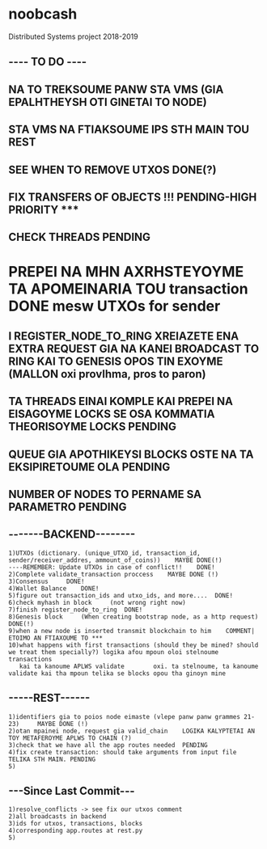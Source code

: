 # noobcash
Distributed Systems project 2018-2019

## ---- TO DO ----
## NA TO TREKSOUME PANW STA VMS  (GIA EPALHTHEYSH OTI GINETAI TO NODE)
## STA VMS NA FTIAKSOUME IPS STH MAIN TOU REST
## SEE WHEN TO REMOVE UTXOS 	DONE(?)
## FIX TRANSFERS OF OBJECTS	    !!! PENDING-HIGH PRIORITY   ***
## CHECK THREADS 				PENDING
# PREPEI NA MHN AXRHSTEYOYME TA APOMEINARIA TOU transaction 	DONE mesw UTXOs for sender
## I REGISTER_NODE_TO_RING XREIAZETE ENA EXTRA REQUEST GIA NA KANEI BROADCAST TO RING KAI TO GENESIS OPOS TIN EXOYME 	(MALLON oxi provlhma, pros to paron)
## TA THREADS EINAI KOMPLE KAI PREPEI NA EISAGOYME LOCKS SE OSA KOMMATIA THEORISOYME 	LOCKS PENDING
## QUEUE GIA APOTHIKEYSI BLOCKS OSTE NA TA EKSIPIRETOUME OLA 	PENDING
## NUMBER OF NODES TO PERNAME SA PARAMETRO 						PENDING
## -------BACKEND--------
	1)UTXOs (dictionary. (unique_UTXO_id, transaction_id, sender/receiver_addres, ammount_of_coins))	MAYBE DONE(!)
	----REMEMBER: Update UTXOs in case of conflict!!	DONE!
	2)Complete validate_transaction proccess	MAYBE DONE (!)
	3)Consensus		DONE!
	4)Wallet Balance	DONE!
	5)figure out transaction_ids and utxo_ids, and more....  DONE!
	6)check myhash in block 	(not wrong right now)
	7)finish register_node_to_ring	DONE!
	8)Genesis block 	(When creating bootstrap node, as a http request) DONE(!)
	9)when a new node is inserted transmit blockchain to him  	COMMENT| ETOIMO AN FTIAXOUME TO ***
	10)what happens with first transactions (should they be mined? should we treat them specially?) logika afou mpoun oloi stelnoume transactions
	   kai ta kanoume APLWS validate 		oxi. ta stelnoume, ta kanoume validate kai tha mpoun telika se blocks opou tha ginoyn mine

## -----REST------
	1)identifiers gia to poios node eimaste (vlepe panw panw grammes 21-23) 	MAYBE DONE (!)
	2)otan mpainei node, request gia valid_chain 	LOGIKA KALYPTETAI AN TOY METAFEROYME APLWS TO CHAIN (?)
	3)check that we have all the app routes needed  PENDING
	4)fix create transaction: should take arguments from input file 	TELIKA STH MAIN. PENDING
	5)


## ---Since Last Commit---
	1)resolve_conflicts -> see fix our utxos comment
	2)all broadcasts in backend
	3)ids for utxos, transactions, blocks
	4)corresponding app.routes at rest.py
	5)